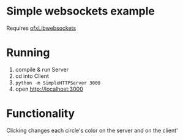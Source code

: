 # Simple websockets example

Requires [ofxLibwebsockets](https://github.com/labatrockwell/ofxLibwebsockets)

# Running

1. compile & run Server
2. cd into Client
3. `python -m SimpleHTTPServer 3000`
4. open [http://localhost:3000](http://localhost:3000)

# Functionality

Clicking changes each circle's color on the server and on the client'

